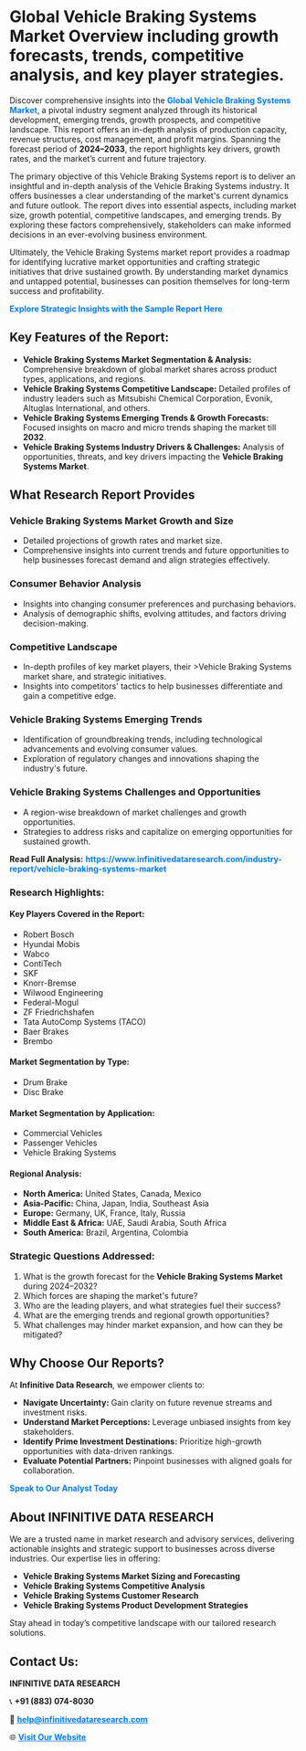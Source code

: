 <h1>Global Vehicle Braking Systems Market Overview including growth forecasts, trends, competitive analysis, and key player strategies.</h1>
<p>
Discover comprehensive insights into the 
<a href="https://www.infinitivedataresearch.com/industry-report/vehicle-braking-systems-market" rel="dofollow" style="color: #007BFF; text-decoration: none;"><strong>Global Vehicle Braking Systems Market</strong></a>, a pivotal industry segment analyzed through its historical development, emerging trends, growth prospects, and competitive landscape. This report offers an in-depth analysis of production capacity, revenue structures, cost management, and profit margins. Spanning the forecast period of <strong>2024–2033</strong>, the report highlights key drivers, growth rates, and the market’s current and future trajectory.
</p>
<p>
The primary objective of this Vehicle Braking Systems report is to deliver an insightful and in-depth analysis of the Vehicle Braking Systems industry. It offers businesses a clear understanding of the market's current dynamics and future outlook. The report dives into essential aspects, including market size, growth potential, competitive landscapes, and emerging trends. By exploring these factors comprehensively, stakeholders can make informed decisions in an ever-evolving business environment.
</p>
<p>
Ultimately, the Vehicle Braking Systems market report provides a roadmap for identifying lucrative market opportunities and crafting strategic initiatives that drive sustained growth. By understanding market dynamics and untapped potential, businesses can position themselves for long-term success and profitability.
</p>
<p>
<a href="https://www.infinitivedataresearch.com/request-sample/reportId=102872" style="color: #007BFF; text-decoration: none;"><strong>Explore Strategic Insights with the Sample Report Here</strong></a>
</p>

<h2>Key Features of the Report:</h2>
<ul>
<li><strong>Vehicle Braking Systems Market Segmentation & Analysis:</strong> Comprehensive breakdown of global market shares across product types, applications, and regions.</li>
<li><strong>Vehicle Braking Systems Competitive Landscape:</strong> Detailed profiles of industry leaders such as Mitsubishi Chemical Corporation, Evonik, Altuglas International, and others.</li>
<li><strong>Vehicle Braking Systems Emerging Trends & Growth Forecasts:</strong> Focused insights on macro and micro trends shaping the market till <strong>2032</strong>.</li>
<li><strong>Vehicle Braking Systems Industry Drivers & Challenges:</strong> Analysis of opportunities, threats, and key drivers impacting the <strong>Vehicle Braking Systems Market</strong>.</li>
</ul>

<h2>What Research Report Provides</h2>
<h3>Vehicle Braking Systems Market Growth and Size</h3>
<ul>
<li>Detailed projections of growth rates and market size.</li>
<li>Comprehensive insights into current trends and future opportunities to help businesses forecast demand and align strategies effectively.</li>
</ul>

<h3>Consumer Behavior Analysis</h3>
<ul>
<li>Insights into changing consumer preferences and purchasing behaviors.</li>
<li>Analysis of demographic shifts, evolving attitudes, and factors driving decision-making.</li>
</ul>

<h3>Competitive Landscape</h3>
<ul>
<li>In-depth profiles of key market players, their >Vehicle Braking Systems market share, and strategic initiatives.</li>
<li>Insights into competitors' tactics to help businesses differentiate and gain a competitive edge.</li>
</ul>

<h3>Vehicle Braking Systems Emerging Trends</h3>
<ul>
<li>Identification of groundbreaking trends, including technological advancements and evolving consumer values.</li>
<li>Exploration of regulatory changes and innovations shaping the industry's future.</li>
</ul>

<h3>Vehicle Braking Systems Challenges and Opportunities</h3>
<ul>
<li>A region-wise breakdown of market challenges and growth opportunities.</li>
<li>Strategies to address risks and capitalize on emerging opportunities for sustained growth.</li>
</ul>
<p><strong>Read Full Analysis:</strong> <a href="https://www.infinitivedataresearch.com/industry-report/vehicle-braking-systems-market" rel="dofollow" style="color: #007BFF; text-decoration: none;"><strong>https://www.infinitivedataresearch.com/industry-report/vehicle-braking-systems-market</strong></a></p>
<h3>Research Highlights:</h3>
<h4>Key Players Covered in the Report:</h4>
<ul><li>Robert Bosch</li><li>Hyundai Mobis</li><li>Wabco</li><li>ContiTech</li><li>SKF</li><li>Knorr-Bremse</li><li>Wilwood Engineering</li><li>Federal-Mogul</li><li>ZF Friedrichshafen</li><li>Tata AutoComp Systems (TACO)</li><li>Baer Brakes</li><li>Brembo</li></ul>
<h4>Market Segmentation by Type:</h4>
<ul><li>Drum Brake</li><li>Disc Brake</li></ul>
<h4>Market Segmentation by Application:</h4>
<ul><li>Commercial Vehicles</li><li>Passenger Vehicles</li><li>Vehicle Braking Systems</li></ul>

<h4>Regional Analysis:</h4>
<ul>
<li><strong>North America:</strong> United States, Canada, Mexico</li>
<li><strong>Asia-Pacific:</strong> China, Japan, India, Southeast Asia</li>
<li><strong>Europe:</strong> Germany, UK, France, Italy, Russia</li>
<li><strong>Middle East & Africa:</strong> UAE, Saudi Arabia, South Africa</li>
<li><strong>South America:</strong> Brazil, Argentina, Colombia</li>
</ul>

<h3>Strategic Questions Addressed:</h3>
<ol>
<li>What is the growth forecast for the <strong>Vehicle Braking Systems Market</strong> during 2024–2032?</li>
<li>Which forces are shaping the market's future?</li>
<li>Who are the leading players, and what strategies fuel their success?</li>
<li>What are the emerging trends and regional growth opportunities?</li>
<li>What challenges may hinder market expansion, and how can they be mitigated?</li>
</ol>

<h2>Why Choose Our Reports?</h2>
<p>At <strong>Infinitive Data Research</strong>, we empower clients to:</p>
<ul>
<li><strong>Navigate Uncertainty:</strong> Gain clarity on future revenue streams and investment risks.</li>
<li><strong>Understand Market Perceptions:</strong> Leverage unbiased insights from key stakeholders.</li>
<li><strong>Identify Prime Investment Destinations:</strong> Prioritize high-growth opportunities with data-driven rankings.</li>
<li><strong>Evaluate Potential Partners:</strong> Pinpoint businesses with aligned goals for collaboration.</li>
</ul>
<p><a href="https://www.infinitivedataresearch.com/industry-report/vehicle-braking-systems-market" rel="dofollow" style="color: #007BFF; text-decoration: none;"><strong>Speak to Our Analyst Today</strong></a></p>

<h2>About INFINITIVE DATA RESEARCH</h2>
<p>We are a trusted name in market research and advisory services, delivering actionable insights and strategic support to businesses across diverse industries. Our expertise lies in offering:</p>
<ul>
<li><strong>Vehicle Braking Systems Market Sizing and Forecasting</strong></li>
<li><strong>Vehicle Braking Systems Competitive Analysis</strong></li>
<li><strong>Vehicle Braking Systems Customer Research</strong></li>
<li><strong>Vehicle Braking Systems Product Development Strategies</strong></li>
</ul>
<p>Stay ahead in today’s competitive landscape with our tailored research solutions.</p>

<h2>Contact Us:</h2>
<p><strong>INFINITIVE DATA RESEARCH</strong></p>
<p>📞 <strong>+91 (883) 074-8030</strong></p>
<p>📧 <strong><a href="mailto:help@infinitivedataresearch.com" style="color: #007BFF;">help@infinitivedataresearch.com</a></strong></p>
<p>🌐 <strong><a href="https://www.infinitivedataresearch.com" rel="dofollow" style="color: #007BFF;">Visit Our Website</a></strong></p>
